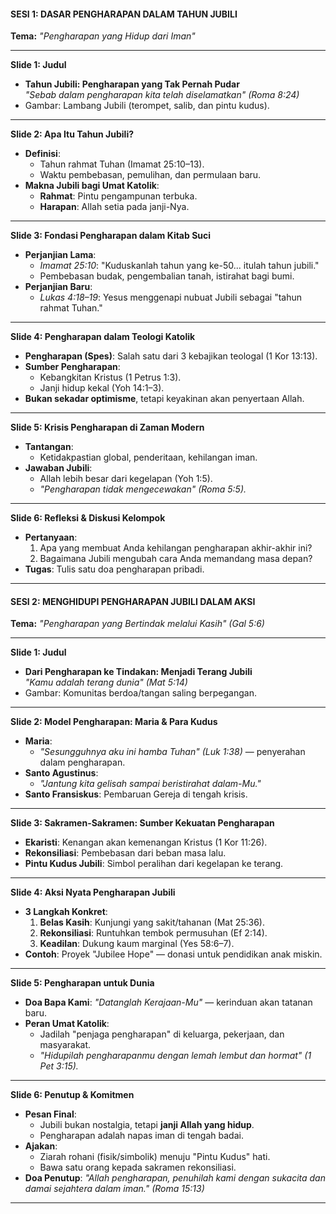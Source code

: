 #### **SESI 1: DASAR PENGHARAPAN DALAM TAHUN JUBILI**  
**Tema:** *"Pengharapan yang Hidup dari Iman"*  

---  
**Slide 1: Judul**  
- **Tahun Jubili: Pengharapan yang Tak Pernah Pudar**  
  *"Sebab dalam pengharapan kita telah diselamatkan" (Roma 8:24)*  
- Gambar: Lambang Jubili (terompet, salib, dan pintu kudus).  

---  
**Slide 2: Apa Itu Tahun Jubili?**  
- **Definisi**:  
  - Tahun rahmat Tuhan (Imamat 25:10–13).  
  - Waktu pembebasan, pemulihan, dan permulaan baru.  
- **Makna Jubili bagi Umat Katolik**:  
  - **Rahmat**: Pintu pengampunan terbuka.  
  - **Harapan**: Allah setia pada janji-Nya.  

---  
**Slide 3: Fondasi Pengharapan dalam Kitab Suci**  
- **Perjanjian Lama**:  
  - *Imamat 25:10*: "Kuduskanlah tahun yang ke-50... itulah tahun jubili."  
  - Pembebasan budak, pengembalian tanah, istirahat bagi bumi.  
- **Perjanjian Baru**:  
  - *Lukas 4:18–19*: Yesus menggenapi nubuat Jubili sebagai "tahun rahmat Tuhan."  

---  
**Slide 4: Pengharapan dalam Teologi Katolik**  
- **Pengharapan (Spes)**: Salah satu dari 3 kebajikan teologal (1 Kor 13:13).  
- **Sumber Pengharapan**:  
  - Kebangkitan Kristus (1 Petrus 1:3).  
  - Janji hidup kekal (Yoh 14:1–3).  
- **Bukan sekadar optimisme**, tetapi keyakinan akan penyertaan Allah.  

---  
**Slide 5: Krisis Pengharapan di Zaman Modern**  
- **Tantangan**:  
  - Ketidakpastian global, penderitaan, kehilangan iman.  
- **Jawaban Jubili**:  
  - Allah lebih besar dari kegelapan (Yoh 1:5).  
  - *"Pengharapan tidak mengecewakan" (Roma 5:5).*  

---  
**Slide 6: Refleksi & Diskusi Kelompok**  
- **Pertanyaan**:  
  1. Apa yang membuat Anda kehilangan pengharapan akhir-akhir ini?  
  2. Bagaimana Jubili mengubah cara Anda memandang masa depan?  
- **Tugas**: Tulis satu doa pengharapan pribadi.  

---

#### **SESI 2: MENGHIDUPI PENGHARAPAN JUBILI DALAM AKSI**  
**Tema:** *"Pengharapan yang Bertindak melalui Kasih" (Gal 5:6)*  

---  
**Slide 1: Judul**  
- **Dari Pengharapan ke Tindakan: Menjadi Terang Jubili**  
  *"Kamu adalah terang dunia" (Mat 5:14)*  
- Gambar: Komunitas berdoa/tangan saling berpegangan.  

---  
**Slide 2: Model Pengharapan: Maria & Para Kudus**  
- **Maria**:  
  - *"Sesungguhnya aku ini hamba Tuhan" (Luk 1:38)* — penyerahan dalam pengharapan.  
- **Santo Agustinus**:  
  - *"Jantung kita gelisah sampai beristirahat dalam-Mu."*  
- **Santo Fransiskus**: Pembaruan Gereja di tengah krisis.  

---  
**Slide 3: Sakramen-Sakramen: Sumber Kekuatan Pengharapan**  
- **Ekaristi**: Kenangan akan kemenangan Kristus (1 Kor 11:26).  
- **Rekonsiliasi**: Pembebasan dari beban masa lalu.  
- **Pintu Kudus Jubili**: Simbol peralihan dari kegelapan ke terang.  

---  
**Slide 4: Aksi Nyata Pengharapan Jubili**  
- **3 Langkah Konkret**:  
  1. **Belas Kasih**: Kunjungi yang sakit/tahanan (Mat 25:36).  
  2. **Rekonsiliasi**: Runtuhkan tembok permusuhan (Ef 2:14).  
  3. **Keadilan**: Dukung kaum marginal (Yes 58:6–7).  
- **Contoh**: Proyek "Jubilee Hope" — donasi untuk pendidikan anak miskin.  

---  
**Slide 5: Pengharapan untuk Dunia**  
- **Doa Bapa Kami**: *"Datanglah Kerajaan-Mu"* — kerinduan akan tatanan baru.  
- **Peran Umat Katolik**:  
  - Jadilah "penjaga pengharapan" di keluarga, pekerjaan, dan masyarakat.  
  - *"Hidupilah pengharapanmu dengan lemah lembut dan hormat" (1 Pet 3:15).*  

---  
**Slide 6: Penutup & Komitmen**  
- **Pesan Final**:  
  - Jubili bukan nostalgia, tetapi **janji Allah yang hidup**.  
  - Pengharapan adalah napas iman di tengah badai.  
- **Ajakan**:  
  - Ziarah rohani (fisik/simbolik) menuju "Pintu Kudus" hati.  
  - Bawa satu orang kepada sakramen rekonsiliasi.  
- **Doa Penutup**: *"Allah pengharapan, penuhilah kami dengan sukacita dan damai sejahtera dalam iman." (Roma 15:13)*  

---